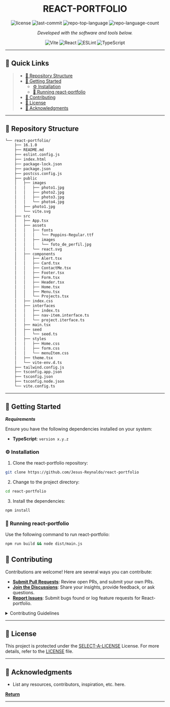 <p align="center">
    <h1 align="center">REACT-PORTFOLIO</h1>
</p>

<p align="center">
	<img src="https://img.shields.io/github/license/Jesus-Reynaldo/react-portfolio?style=flat&color=0080ff" alt="license">
	<img src="https://img.shields.io/github/last-commit/Jesus-Reynaldo/react-portfolio?style=flat&logo=git&logoColor=white&color=0080ff" alt="last-commit">
	<img src="https://img.shields.io/github/languages/top/Jesus-Reynaldo/react-portfolio?style=flat&color=0080ff" alt="repo-top-language">
	<img src="https://img.shields.io/github/languages/count/Jesus-Reynaldo/react-portfolio?style=flat&color=0080ff" alt="repo-language-count">
<p>
<p align="center">
		<em>Developed with the software and tools below.</em>
</p>
<p align="center">
	<img src="https://img.shields.io/badge/Vite-646CFF.svg?style=flat&logo=Vite&logoColor=white" alt="Vite">
	<img src="https://img.shields.io/badge/React-61DAFB.svg?style=flat&logo=React&logoColor=black" alt="React">
	<img src="https://img.shields.io/badge/ESLint-4B32C3.svg?style=flat&logo=ESLint&logoColor=white" alt="ESLint">
	<img src="https://img.shields.io/badge/TypeScript-3178C6.svg?style=flat&logo=TypeScript&logoColor=white" alt="TypeScript">
</p>
<hr>

## 🔗 Quick Links


> - [📂 Repository Structure](#-repository-structure)
> - [🚀 Getting Started](#-getting-started)
>   - [⚙️ Installation](#️-installation)
>   - [🤖 Running react-portfolio](#-running-react-portfolio)
> - [🤝 Contributing](#-contributing)
> - [📄 License](#-license)
> - [👏 Acknowledgments](#-acknowledgments)

---

## 📂 Repository Structure

```sh
└── react-portfolio/
    ├── 16.1.0
    ├── README.md
    ├── eslint.config.js
    ├── index.html
    ├── package-lock.json
    ├── package.json
    ├── postcss.config.js
    ├── public
    │   ├── images
    │   │   ├── photo1.jpg
    │   │   ├── photo2.jpg
    │   │   ├── photo3.jpg
    │   │   └── photo4.jpg
    │   ├── photo1.jpg
    │   └── vite.svg
    ├── src
    │   ├── App.tsx
    │   ├── assets
    │   │   ├── fonts
    │   │   │   └── Poppins-Regular.ttf
    │   │   ├── images
    │   │   │   └── foto_de_perfil.jpg
    │   │   └── react.svg
    │   ├── components
    │   │   ├── Alert.tsx
    │   │   ├── Card.tsx
    │   │   ├── ContactMe.tsx
    │   │   ├── Footer.tsx
    │   │   ├── Form.tsx
    │   │   ├── Header.tsx
    │   │   ├── Home.tsx
    │   │   ├── Menu.tsx
    │   │   └── Projects.tsx
    │   ├── index.css
    │   ├── interfaces
    │   │   ├── index.ts
    │   │   ├── nav-item.interface.ts
    │   │   └── project.iterface.ts
    │   ├── main.tsx
    │   ├── seed
    │   │   └── seed.ts
    │   ├── styles
    │   │   ├── Home.css
    │   │   ├── form.css
    │   │   └── menuItem.css
    │   ├── theme.tsx
    │   └── vite-env.d.ts
    ├── tailwind.config.js
    ├── tsconfig.app.json
    ├── tsconfig.json
    ├── tsconfig.node.json
    └── vite.config.ts
```

---

## 🚀 Getting Started

***Requirements***

Ensure you have the following dependencies installed on your system:

* **TypeScript**: `version x.y.z`

### ⚙️ Installation

1. Clone the react-portfolio repository:

```sh
git clone https://github.com/Jesus-Reynaldo/react-portfolio
```

2. Change to the project directory:

```sh
cd react-portfolio
```

3. Install the dependencies:

```sh
npm install
```

### 🤖 Running react-portfolio

Use the following command to run react-portfolio:

```sh
npm run build && node dist/main.js
```



## 🤝 Contributing

Contributions are welcome! Here are several ways you can contribute:

- **[Submit Pull Requests](https://github.com/Jesus-Reynaldo/react-portfolio/blob/main/CONTRIBUTING.md)**: Review open PRs, and submit your own PRs.
- **[Join the Discussions](https://github.com/Jesus-Reynaldo/react-portfolio/discussions)**: Share your insights, provide feedback, or ask questions.
- **[Report Issues](https://github.com/Jesus-Reynaldo/react-portfolio/issues)**: Submit bugs found or log feature requests for React-portfolio.

<details closed>
    <summary>Contributing Guidelines</summary>

1. **Fork the Repository**: Start by forking the project repository to your GitHub account.
2. **Clone Locally**: Clone the forked repository to your local machine using a Git client.
   ```sh
   git clone https://github.com/Jesus-Reynaldo/react-portfolio
   ```
3. **Create a New Branch**: Always work on a new branch, giving it a descriptive name.
   ```sh
   git checkout -b new-feature-x
   ```
4. **Make Your Changes**: Develop and test your changes locally.
5. **Commit Your Changes**: Commit with a clear message describing your updates.
   ```sh
   git commit -m 'Implemented new feature x.'
   ```
6. **Push to GitHub**: Push the changes to your forked repository.
   ```sh
   git push origin new-feature-x
   ```
7. **Submit a Pull Request**: Create a PR against the original project repository. Clearly describe the changes and their motivations.

Once your PR is reviewed and approved, it will be merged into the main branch.

</details>

---

## 📄 License

This project is protected under the [SELECT-A-LICENSE](https://choosealicense.com/licenses) License. For more details, refer to the [LICENSE](https://choosealicense.com/licenses/) file.

---

## 👏 Acknowledgments

- List any resources, contributors, inspiration, etc. here.

[**Return**](#-quick-links)

---
